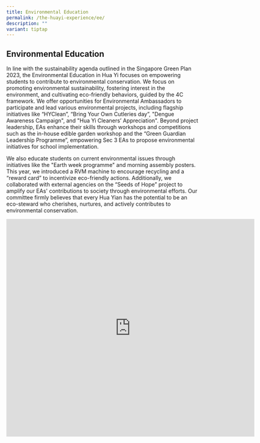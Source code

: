 ```yaml
---
title: Environmental Education
permalink: /the-huayi-experience/ee/
description: ""
variant: tiptap
---
```

<h2>Environmental Education</h2>
<p>In line with the sustainability agenda outlined in the Singapore Green
Plan 2023, the Environmental Education in Hua Yi focuses on empowering
students to contribute to environmental conservation. We focus on promoting
environmental sustainability, fostering interest in the environment, and
cultivating eco-friendly behaviors, guided by the 4C framework. We offer
opportunities for Environmental Ambassadors to participate and lead various
environmental projects, including flagship initiatives like “HYClean”,
“Bring Your Own Cutleries day”, "Dengue Awareness Campaign", and "Hua Yi
Cleaners’ Appreciation". Beyond project leadership, EAs enhance their skills
through workshops and competitions such as the in-house edible garden workshop
and the “Green Guardian Leadership Programme”, empowering Sec 3 EAs to
propose environmental initiatives for school implementation.</p>
<p>We also educate students on current environmental issues through initiatives
like the "Earth week programme" and morning assembly posters. This year,
we introduced a RVM machine to encourage recycling and a “reward card”
to incentivize eco-friendly actions. Additionally, we collaborated with
external agencies on the “Seeds of Hope” project to amplify our EAs' contributions
to society through environmental efforts. Our committee firmly believes
that every Hua Yian has the potential to be an eco-steward who cherishes,
nurtures, and actively contributes to environmental conservation.</p>
<div class="iframe-wrapper">
<iframe height="569" width="650" allowfullscreen="true" frameborder="0" src="https://docs.google.com/presentation/d/e/2PACX-1vTmB-jOkAAcpyIDVvJs5NBGpvc6Jb7DfdBXQ7W17ae2IdUHYp5-ofmDZwH-QJnyf8xizTSCmmF6pNhP/embed?start=false&amp;loop=false&amp;delayms=3000"></iframe>
</div>
<p></p>